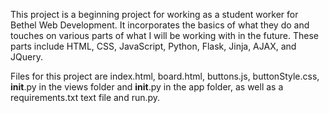 This project is a beginning project for working as
a student worker for Bethel Web Development. It
incorporates the basics of what they do and touches
on various parts of what I will be working with in
the future. These parts include HTML, CSS, JavaScript,
Python, Flask, Jinja, AJAX, and JQuery.

Files for this project are index.html, board.html,
buttons.js, buttonStyle.css, __init__.py in the views
folder and __init__.py in the app folder, as well as
a requirements.txt text file and run.py.